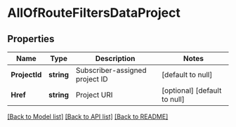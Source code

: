 # AllOfRouteFiltersDataProject

## Properties
Name | Type | Description | Notes
------------ | ------------- | ------------- | -------------
**ProjectId** | **string** | Subscriber-assigned project ID | [default to null]
**Href** | **string** | Project URI | [optional] [default to null]

[[Back to Model list]](../README.md#documentation-for-models) [[Back to API list]](../README.md#documentation-for-api-endpoints) [[Back to README]](../README.md)

